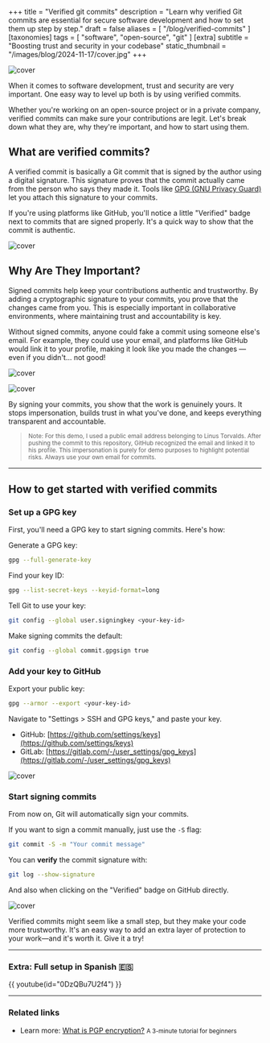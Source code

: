 +++
title = "Verified git commits"
description = "Learn why verified Git commits are essential for secure software development and how to set them up step by step."
draft = false
aliases = [ "/blog/verified-commits" ]
[taxonomies]
tags = [ "software", "open-source", "git" ]
[extra]
subtitle = "Boosting trust and security in your codebase"
static_thumbnail = "/images/blog/2024-11-17/cover.jpg"
+++

![cover](/images/blog/2024-11-17/cover.jpg)

When it comes to software development, trust and security are very important. One easy way to level up both is by using verified commits. 

Whether you're working on an open-source project or in a private company, verified commits can make sure your contributions are legit. Let's break down what they are, why they're important, and how to start using them.

<!-- more -->

## What are verified commits?

A verified commit is basically a Git commit that is signed by the author using a digital signature. This signature proves that the commit actually came from the person who says they made it. Tools like [GPG (GNU Privacy Guard)](https://gnupg.org/) let you attach this signature to your commits.

If you're using platforms like GitHub, you'll notice a little "Verified" badge next to commits that are signed properly. It's a quick way to show that the commit is authentic.

![cover](/images/blog/2024-11-17/verified-commit-example.jpg)

## Why Are They Important?

Signed commits help keep your contributions authentic and trustworthy. By adding a cryptographic signature to your commits, you prove that the changes came from you. This is especially important in collaborative environments, where maintaining trust and accountability is key.

Without signed commits, anyone could fake a commit using someone else's email. For example, they could use your email, and platforms like GitHub would link it to your profile, making it look like you made the changes —even if you didn't... not good!

![cover](/images/blog/2024-11-17/impersonating-commit.jpg)

![cover](/images/blog/2024-11-17/impersonating-commit4.jpg)

By signing your commits, you show that the work is genuinely yours. It stops impersonation, builds trust in what you've done, and keeps everything transparent and accountable.

> <small>Note: For this demo, I used a public email address belonging to Linus Torvalds. After pushing the commit to this repository, GitHub recognized the email and linked it to his profile. This impersonation is purely for demo purposes to highlight potential risks. Always use your own email for commits.</small>

---

## How to get started with verified commits

### Set up a GPG key

First, you'll need a GPG key to start signing commits. Here's how:

Generate a GPG key:
```bash
gpg --full-generate-key
```
Find your key ID:
```bash
gpg --list-secret-keys --keyid-format=long
```
Tell Git to use your key:
```bash
git config --global user.signingkey <your-key-id>
```
Make signing commits the default:
```bash
git config --global commit.gpgsign true
```

### Add your key to GitHub

Export your public key:
```bash
gpg --armor --export <your-key-id>
```
Navigate to "Settings > SSH and GPG keys," and paste your key.
- GitHub: [https://github.com/settings/keys](https://github.com/settings/keys)
- GitLab: [https://gitlab.com/-/user_settings/gpg_keys](https://gitlab.com/-/user_settings/gpg_keys)

![cover](/images/blog/2024-11-17/gpg-keys.jpg)

### Start signing commits

From now on, Git will automatically sign your commits. 

If you want to sign a commit manually, just use the `-S` flag:
```bash
git commit -S -m "Your commit message"
```
You can **verify** the commit signature with:
```bash
git log --show-signature
```

And also when clicking on the "Verified" badge on GitHub directly.

![cover](/images/blog/2024-11-17/gpg-verify.jpg)

Verified commits might seem like a small step, but they make your code more trustworthy. It's an easy way to add an extra layer of protection to your work—and it's worth it. Give it a try!

---

### Extra: Full setup in Spanish 🇪🇸

{{ youtube(id="0DzQBu7U2f4") }}

---

### Related links

- Learn more: [What is PGP encryption?](/pgp) <small>A 3-minute tutorial for beginners</small>
